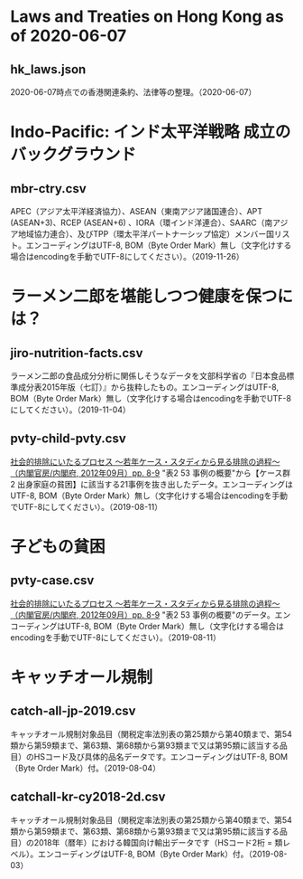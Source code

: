 # Laws and Treaties on Hong Kong as of 2020-06-07
## hk_laws.json
2020-06-07時点での香港関連条約、法律等の整理。（2020-06-07）

# Indo-Pacific: インド太平洋戦略 成立のバックグラウンド
## mbr-ctry.csv
APEC（アジア太平洋経済協力）、ASEAN（東南アジア諸国連合）、APT (ASEAN+3)、RCEP (ASEAN+6) 、IORA（環インド洋連合）、SAARC（南アジア地域協力連合）、及びTPP（環太平洋パートナーシップ協定）メンバー国リスト。エンコーディングはUTF-8, BOM（Byte Order Mark）無し（文字化けする場合はencodingを手動でUTF-8にしてください）。（2019-11-26）

# ラーメン二郎を堪能しつつ健康を保つには？
## jiro-nutrition-facts.csv
ラーメン二郎の食品成分分析に関係しそうなデータを文部科学省の『日本食品標準成分表2015年版（七訂）』から抜粋したもの。エンコーディングはUTF-8, BOM（Byte Order Mark）無し（文字化けする場合はencodingを手動でUTF-8にしてください）。（2019-11-04）

## pvty-child-pvty.csv
[社会的排除にいたるプロセス 〜若年ケース・スタディから見る排除の過程〜 （内閣官房/内閣府, 2012年09月）pp. 8-9](https://www.mhlw.go.jp/stf/shingi/2r9852000002kvtw-att/2r9852000002kw5m.pdf)
"表2 53 事例の概要"から【ケース群2 出身家庭の貧困】に該当する21事例を抜き出したデータ。エンコーディングはUTF-8, BOM（Byte Order Mark）無し（文字化けする場合はencodingを手動でUTF-8にしてください）。（2019-08-11）

# 子どもの貧困
## pvty-case.csv
[社会的排除にいたるプロセス 〜若年ケース・スタディから見る排除の過程〜 （内閣官房/内閣府, 2012年09月）pp. 8-9](https://www.mhlw.go.jp/stf/shingi/2r9852000002kvtw-att/2r9852000002kw5m.pdf)
"表2 53 事例の概要"のデータ。エンコーディングはUTF-8, BOM（Byte Order Mark）無し（文字化けする場合はencodingを手動でUTF-8にしてください）。（2019-08-11）

# キャッチオール規制
## catch-all-jp-2019.csv
キャッチオール規制対象品目（関税定率法別表の第25類から第40類まで、第54類から第59類まで、第63類、第68類から第93類まで又は第95類に該当する品目）のHSコード及び具体的品名データです。エンコーディングはUTF-8, BOM（Byte Order Mark）付。（2019-08-04）

## catchall-kr-cy2018-2d.csv
キャッチオール規制対象品目（関税定率法別表の第25類から第40類まで、第54類から第59類まで、第63類、第68類から第93類まで又は第95類に該当する品目）の2018年（暦年）における韓国向け輸出データです（HSコード2桁 = 類レベル）。エンコーディングはUTF-8, BOM（Byte Order Mark）付。（2019-08-03）

